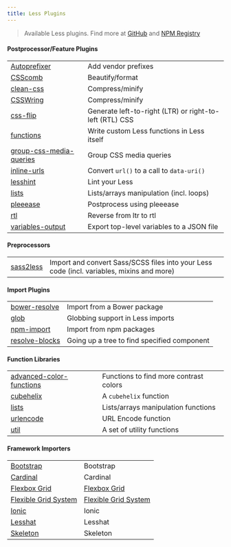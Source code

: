 ```yaml
---
title: Less Plugins
---
```

> Available Less plugins. Find more at [GitHub](https://github.com/search?q=topic%3Aless-plugin&type=Repositories) and [NPM Registry](https://www.npmjs.com/search?q=%22less-plugin%22)

#### Postprocessor/Feature Plugins
| | |
|---|---|
| [Autoprefixer](https://github.com/less/less-plugin-autoprefix) | Add vendor prefixes
| [CSScomb](https://github.com/bassjobsen/less-plugin-csscomb/) | Beautify/format
| [clean-css](https://github.com/less/less-plugin-clean-css) | Compress/minify
| [CSSWring](https://github.com/bassjobsen/less-plugin-csswring) | Compress/minify
| [css-flip](https://github.com/bassjobsen/less-plugin-css-flip) | Generate left-to-right (LTR) or right-to-left (RTL) CSS
| [functions](https://github.com/seven-phases-max/less-plugin-functions) | Write custom Less functions in Less itself
| [group-css-media-queries](https://github.com/bassjobsen/less-plugin-group-css-media-queries) | Group CSS media queries
| [inline-urls](https://github.com/less/less-plugin-inline-urls) | Convert `url()` to a call to `data-uri()`
| [lesshint](https://github.com/lesshint/lesshint) | Lint your Less
| [lists](https://github.com/seven-phases-max/less-plugin-lists) | Lists/arrays manipulation (incl. loops)
| [pleeease](https://github.com/bassjobsen/less-plugin-pleeease) | Postprocess using pleeease
| [rtl](https://github.com/less/less-plugin-rtl) | Reverse from ltr to rtl
| [variables-output](https://github.com/Craga89/less-plugin-variables-output) | Export top-level variables to a JSON file

#### Preprocessors
| | |
|---|---|
| [sass2less](https://github.com/mediafreakch/less-plugin-sass2less) | Import and convert Sass/SCSS files into your Less code (incl. variables, mixins and more)

#### Import Plugins
| | |
|---|---|
| [bower-resolve](https://github.com/Mercateo/less-plugin-bower-resolve) | Import from a Bower package
| [glob](https://github.com/just-boris/less-plugin-glob) | Globbing support in Less imports
| [npm-import](https://github.com/less/less-plugin-npm-import) | Import from npm packages
| [resolve-blocks](https://github.com/Dalee/less-plugin-resolve-blocks) | Going up a tree to find specified component

#### Function Libraries
| | |
|---|---|
| [advanced-color-functions](https://github.com/less/less-plugin-advanced-color-functions/) | Functions to find more contrast colors
| [cubehelix](https://github.com/bassjobsen/less-plugin-cubehelix) | A `cubehelix` function
| [lists](https://github.com/seven-phases-max/less-plugin-lists) | Lists/arrays manipulation functions
| [urlencode](https://github.com/calvinjuarez/less-plugin-urlencode) | URL Encode function
| [util](https://github.com/FaberVitale/less-plugin-util) | A set of utility functions

#### Framework Importers
| | |
|---|---|
| [Bootstrap](https://github.com/bassjobsen/less-plugin-bootstrap/) | Bootstrap
| [Cardinal](https://github.com/bassjobsen/less-plugin-cardinal) | Cardinal
| [Flexbox Grid](https://github.com/bassjobsen/less-plugin-flexboxgrid)  | [Flexbox Grid](http://flexboxgrid.com/)
| [Flexible Grid System](https://github.com/bassjobsen/less-plugin-flexiblegs) | [Flexible Grid System](http://flexible.gs/)
| [Ionic](https://github.com/bassjobsen/less-plugin-ionic) | Ionic
| [Lesshat](https://github.com/bassjobsen/less-plugin-lesshat/) | Lesshat
| [Skeleton](https://github.com/bassjobsen/less-plugin-skeleton) | Skeleton

